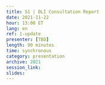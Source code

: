```yaml
---
title: S1 | DLI Consultation Report
date: 2021-11-22
hour: 13:00 ET
lang: en
ref: 1-update
presenter: [TBD]
length: 90 minutes
time: synchronous
category: presentation
archive: 2021
session_link:
slides:
---
```

